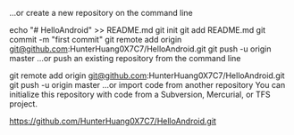 …or create a new repository on the command line

echo "# HelloAndroid" >> README.md
git init
git add README.md
git commit -m "first commit"
git remote add origin git@github.com:HunterHuang0X7C7/HelloAndroid.git
git push -u origin master
…or push an existing repository from the command line

git remote add origin git@github.com:HunterHuang0X7C7/HelloAndroid.git
git push -u origin master
…or import code from another repository
You can initialize this repository with code from a Subversion, Mercurial, or TFS project.

https://github.com/HunterHuang0X7C7/HelloAndroid.git